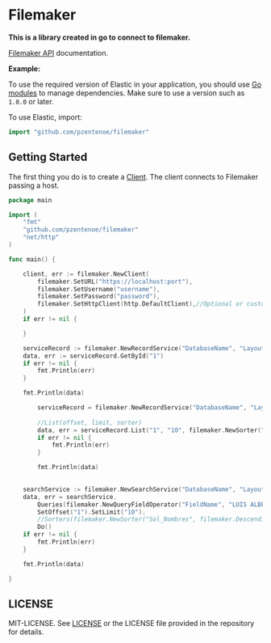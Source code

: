 # Filemaker

**This is a library created in go to connect to filemaker.**

[Filemaker API](https://fmhelp.filemaker.com/docs/18/es/dataapi/) documentation.

**Example:**


To use the required version of Elastic in your application, you
should use [Go modules](https://github.com/golang/go/wiki/Modules)
to manage dependencies. Make sure to use a version such as `1.0.0` or later.

To use Elastic, import:

```go
import "github.com/pzentenoe/filemaker"
```

## Getting Started

The first thing you do is to create a [Client](https://github.com/pzentenoe/filemaker/blob/master/client.go).
The client connects to Filemaker passing a host.


```go
package main

import (
	"fmt"
	"github.com/pzentenoe/filemaker"
	"net/http"
)

func main() {

	client, err := filemaker.NewClient(
		filemaker.SetURL("https://localhost:port"),
		filemaker.SetUsername("username"),
		filemaker.SetPassword("password"),
		filemaker.SetHttpClient(http.DefaultClient),//Optional or custom
	)
	if err != nil {

	}

	serviceRecord := filemaker.NewRecordService("DatabaseName", "LayoutName", client)
	data, err := serviceRecord.GetById("1")
	if err != nil {
		fmt.Println(err)
	}

	fmt.Println(data)

		serviceRecord = filemaker.NewRecordService("DatabaseName", "LayoutName", client)
		
        //List(offset, limit, sorter)
		data, err = serviceRecord.List("1", "10", filemaker.NewSorter("FieldName", filemaker.Descending))
		if err != nil {
			fmt.Println(err)
		}

		fmt.Println(data)
	

	searchService := filemaker.NewSearchService("DatabaseName", "LayoutName", client)
	data, err = searchService.
		Queries(filemaker.NewQueryFieldOperator("FieldName", "LUIS ALBERTO", filemaker.Equal)).
		SetOffset("1").SetLimit("10").
		//Sorters(filemaker.NewSorter("Sol_Nombres", filemaker.Descending)).
		Do()
	if err != nil {
		fmt.Println(err)
	}

	fmt.Println(data)

}
```

## LICENSE

MIT-LICENSE. See [LICENSE](http://olivere.mit-license.org/)
or the LICENSE file provided in the repository for details.